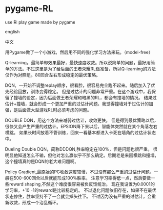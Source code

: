 # pygame-RL
use Rl play game made by pygame

english





中文

用Pygame做了一个小游戏，然后用不同的强化学习方法来玩。（model-free）

Q-learning，最简单却效果最好，最快速度收敛。所以说简单的问题，最好用简单的方法。不过这里是为了给后面的王者荣耀RL做准备，所以Q-learning的方法仅作为对照组。80回合左右形成稳定的最优策略。

DQN，一开始不调整replay顺序，很看脸，很容易完全跑不起来。随后加入了优先经验回放，训练变得稳定。
但是过估计的问题非常严重。在这个游戏中，我保留了撞墙的设定，因为后面做王者荣耀和暗黑的RL，都会有撞墙的情况。
结果过估计+撞墙，就会形成一个更加严重的过估计问题。我觉得撞墙对于过估计的加强，是后面做大型游戏RL时必须考虑的问题。

DOUBLE DQN，用这个方法来减弱过估计，收敛更快。
但是得到最优策略以后，很快又会产生严重的过估计。EPSION降下来以后，智能体突然就在某个角落左右横跳。
如果长时间放着不管训练，回来一看基本都进入卡死在墙角的过估计状态中。

Dueling Double DQN，简称DDDQN,胜率稳定在100%，但是问题也很严重。
很明显他知道怎么不输，但他对怎么赢似乎不那么确定。后期老是来回横跳和撞墙，这个撞墙真的是DQN的老大难问题啊。

Policy Gradient,最原始的PG收敛速度较慢，不过没有那么严重的过估计问题。一般在500-600回合以后就能形成100%胜率。
注意学习率得低一点，然后要做一些reward shaping,不然这个难度很容易被负反馈统治。
现在我设置为0.0001的学习率，+10 -1的reward是比较稳定的。
不过退化问题依旧存在，如果不在最优状态停住，胜率坚持不了一会就会掉头往下。
不过因为没有严重的过估计，会重新收敛，形成一个治乱循环。



